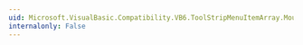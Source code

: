```yaml
---
uid: Microsoft.VisualBasic.Compatibility.VB6.ToolStripMenuItemArray.MouseMove
internalonly: False
---
```

